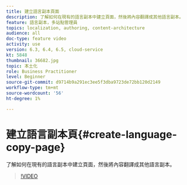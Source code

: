 ```yaml
---
title: 建立語言副本頁面
description: 了解如何在現有的語言副本中建立頁面，然後將內容翻譯成其他語言副本。
feature: 語言副本，多站點管理員
topics: localization, authoring, content-architecture
audience: all
doc-type: feature video
activity: use
version: 6.3, 6.4, 6.5, cloud-service
kt: 5848
thumbnail: 36682.jpg
topic: 本土化
role: Business Practitioner
level: Beginner
source-git-commit: d9714b9a291ec3ee5f3dba9723de72bb120d2149
workflow-type: tm+mt
source-wordcount: '56'
ht-degree: 1%

---
```



# 建立語言副本頁{#create-language-copy-page}

了解如何在現有的語言副本中建立頁面，然後將內容翻譯成其他語言副本。

>[!VIDEO](https://video.tv.adobe.com/v/36682?quality=12&learn=on)

